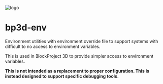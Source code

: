 ![logo](https://assets.gitlab-static.net/uploads/-/system/group/avatar/10553166/logo_white.ico?width=64)

# bp3d-env

Environment utilities with environment override file to support systems with difficult to no access to environment variables.

This is used in BlockProject 3D to provide simpler access to environment variables.

**This is not intended as a replacement to proper configuration. This is instead designed to support specific debugging tools.**
